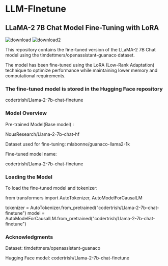 # LLM-FInetune


## LLaMA-2 7B Chat Model Fine-Tuning with LoRA


![download](https://github.com/user-attachments/assets/ccaab291-4f76-4802-ad5d-0552796780ec)
![download2](https://github.com/user-attachments/assets/5708bdbf-5649-4d85-b2a6-f9a6a9b10389)



This repository contains the fine-tuned version of the LLaMA-2 7B Chat model using the timdettmers/openassistant-guanaco dataset. 

The model has been fine-tuned using the LoRA (Low-Rank Adaptation) technique to optimize performance while maintaining lower memory and computational requirements. 

### The fine-tuned model is stored in the Hugging Face repository 

codertrish/Llama-2-7b-chat-finetune

### Model Overview

Pre-trained Model(Base model) :

NousResearch/Llama-2-7b-chat-hf

Dataset used for fine-tuning: mlabonne/guanaco-llama2-1k


Fine-tuned model name:

codertrish/Llama-2-7b-chat-finetune

### Loading the Model
To load the fine-tuned model and tokenizer:

from transformers import AutoTokenizer, AutoModelForCausalLM

tokenizer = AutoTokenizer.from_pretrained("codertrish/Llama-2-7b-chat-finetune")
model = AutoModelForCausalLM.from_pretrained("codertrish/Llama-2-7b-chat-finetune")


### Acknowledgments
Dataset: timdettmers/openassistant-guanaco

Hugging Face model: codertrish/Llama-2-7b-chat-finetune
